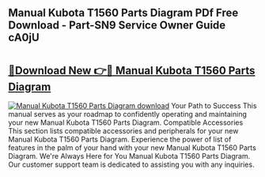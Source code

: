 ## Manual Kubota T1560 Parts Diagram PDf Free Download - Part-SN9 Service Owner Guide cA0jU

# <h2><a href="http://dfk9hg6.blite.top/?on=Manual+Kubota+T1560+Parts+Diagram">🔗Download New 👉🔴 Manual Kubota T1560 Parts Diagram</a></h2>

[![Manual Kubota T1560 Parts Diagram download](https://i.imgur.com/lujVjoI.png)](http://dfk9hg6.blite.top/?on=Manual+Kubota+T1560+Parts+Diagram)
Your Path to Success This manual serves as your roadmap to confidently operating and maintaining your new Manual Kubota T1560 Parts Diagram. Compatible Accessories This section lists compatible accessories and peripherals for your new Manual Kubota T1560 Parts Diagram. Experience the power of list of features in the palm of your hand with your new Manual Kubota T1560 Parts Diagram. We're Always Here for You Manual Kubota T1560 Parts Diagram. Our customer support team is dedicated to assisting you with any inquiries.

